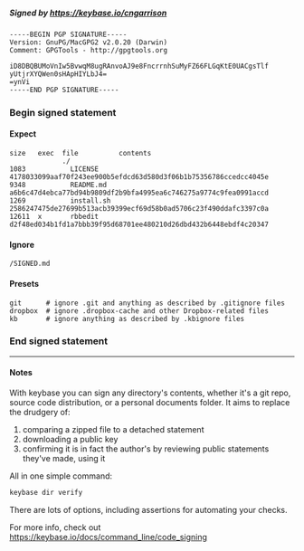 ##### Signed by https://keybase.io/cngarrison
```
-----BEGIN PGP SIGNATURE-----
Version: GnuPG/MacGPG2 v2.0.20 (Darwin)
Comment: GPGTools - http://gpgtools.org

iD8DBQBUMoVnIw5BvwqM8ugRAnvoAJ9e8FncrrnhSuMyFZ66FLGqKtE0UACgsTlf
yUtjrXYQWen0sHApHIYLbJ4=
=ynVi
-----END PGP SIGNATURE-----

```

<!-- END SIGNATURES -->

### Begin signed statement 

#### Expect

```
size   exec  file          contents                                                        
             ./                                                                            
1083           LICENSE     4178033099aaf70f243ee900b5efdcd63d580d3f06b1b75356786ccedcc4045e
9348           README.md   a6b6c47d4ebca77bd94b9809df2b9bfa4995ea6c746275a9774c9fea0991accd
1269           install.sh  2586247475de27699b513acb39399ecf69d58b0ad5706c23f490ddafc3397c0a
12611  x       rbbedit     d2f48ed034b1fd1a7bbb39f95d68701ee480210d26dbd432b6448ebdf4c20347
```

#### Ignore

```
/SIGNED.md
```

#### Presets

```
git      # ignore .git and anything as described by .gitignore files
dropbox  # ignore .dropbox-cache and other Dropbox-related files    
kb       # ignore anything as described by .kbignore files          
```

<!-- summarize version = 0.0.9 -->

### End signed statement

<hr>

#### Notes

With keybase you can sign any directory's contents, whether it's a git repo,
source code distribution, or a personal documents folder. It aims to replace the drudgery of:

  1. comparing a zipped file to a detached statement
  2. downloading a public key
  3. confirming it is in fact the author's by reviewing public statements they've made, using it

All in one simple command:

```bash
keybase dir verify
```

There are lots of options, including assertions for automating your checks.

For more info, check out https://keybase.io/docs/command_line/code_signing